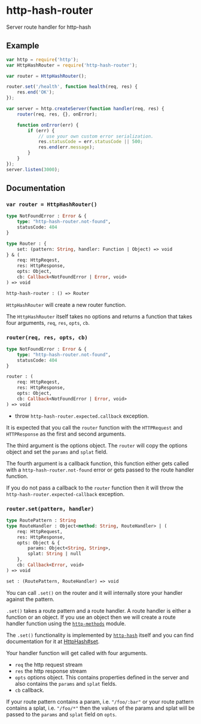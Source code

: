# http-hash-router

Server route handler for http-hash

## Example

```js
var http = require('http');
var HttpHashRouter = require('http-hash-router');

var router = HttpHashRouter();

router.set('/health', function health(req, res) {
    res.end('OK');
});

var server = http.createServer(function handler(req, res) {
    router(req, res, {}, onError);

    function onError(err) {
        if (err) {
            // use your own custom error serialization.
            res.statusCode = err.statusCode || 500;
            res.end(err.message);
        }
    }
});
server.listen(3000);
```

## Documentation

### `var router = HttpHashRouter()`

```ocaml
type NotFoundError : Error & {
    type: "http-hash-router.not-found",
    statusCode: 404
}

type Router : {
    set: (pattern: String, handler: Function | Object) => void
} & (
    req: HttpReqest,
    res: HttpResponse,
    opts: Object,
    cb: Callback<NotFoundError | Error, void>
) => void

http-hash-router : () => Router
```

`HttpHashRouter` will create a new router function.

The `HttpHashRouter` itself takes no options and returns a
function that takes four arguments, `req`, `res`, `opts`, `cb`.

### `router(req, res, opts, cb)`

```ocaml
type NotFoundError : Error & {
    type: "http-hash-router.not-found",
    statusCode: 404
}

router : (
    req: HttpReqest,
    res: HttpResponse,
    opts: Object,
    cb: Callback<NotFoundError | Error, void>
) => void
```

 - throw `http-hash-router.expected.callback` exception.

It is expected that you call the `router` function with the
`HTTPRequest` and `HTTPResponse` as the first and second
arguments.

The third argument is the options object. The `router` will
copy the options object and set the `params` and `splat` field.

The fourth argument is a callback function, this function
either gets called with a `http-hash-router.not-found` error
or gets passed to the route handler function.

If you do not pass a callback to the `router` function then
it will throw the `http-hash-router.expected-callback` exception.

### `router.set(pattern, handler)`

```ocaml
type RoutePattern : String
type RouteHandler : Object<method: String, RouteHandler> | (
    req: HttpRequest,
    res: HttpResponse,
    opts: Object & {
        params: Object<String, String>,
        splat: String | null
    },
    cb: Callback<Error, void>
) => void

set : (RoutePattern, RouteHandler) => void
```

You can call `.set()` on the router and it will internally
store your handler against the pattern.

`.set()` takes a route pattern and a route handler. A route
    handler is either a function or an object. If you use
    an object then we will create a route handler function
    using the [`http-methods`][http-methods] module.

The `.set()` functionality is implemented by
[`http-hash`][http-hash] itself and you can find documentation
for it at [HttpHash#set][http-hash-set].

Your handler function will get called with four arguments.

 - `req` the http request stream
 - `res` the http response stream
 - `opts` options object. This contains properties defined
    in the server and also contains the `params` and `splat`
    fields.
 - `cb` callback.

If your route pattern contains a param, i.e. `"/foo/:bar"` or
your route pattern contains a splat, i.e. `"/foo/*"` then 
the values of the params and splat will be passed to the
`params` and `splat` field on `opts`.

  [http-hash]: https://github.com/Matt-Esch/http-hash
  [http-hash-set]: https://github.com/Matt-Esch/http-hash#hashsetpath-handler
  [http-methods]: https://github.com/Raynos/http-methods
